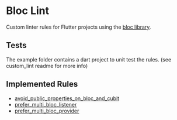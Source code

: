 Bloc Lint
===

Custom linter rules for Flutter projects using the [bloc library](https://bloclibrary.dev/).

## Tests

The example folder contains a dart project to unit test the rules. (see custom_lint readme for more info)

## Implemented Rules

- [avoid_public_properties_on_bloc_and_cubit](docs/rules/avoid_public_properties_on_bloc_and_cubit.md)
- [prefer_multi_bloc_listener](docs/rules/prefer_multi_bloc_listener.md)
- [prefer_multi_bloc_provider](docs/rules/prefer_multi_bloc_provider.md)
